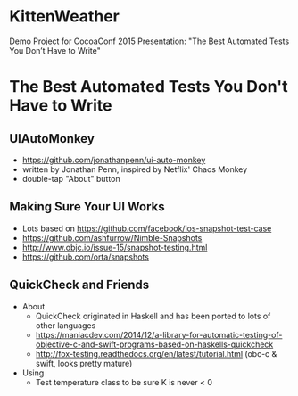 # KittenWeather
Demo Project for CocoaConf 2015 Presentation: "The Best Automated Tests You Don’t Have to Write"

# The Best Automated Tests You Don't Have to Write


## UIAutoMonkey
- https://github.com/jonathanpenn/ui-auto-monkey
- written by Jonathan Penn, inspired by Netflix' Chaos Monkey
- double-tap "About" button 

## Making Sure Your UI Works
* Lots based on https://github.com/facebook/ios-snapshot-test-case
* https://github.com/ashfurrow/Nimble-Snapshots
* http://www.objc.io/issue-15/snapshot-testing.html
* https://github.com/orta/snapshots


## QuickCheck and Friends
- About
	* QuickCheck originated in Haskell and has been ported to lots of other languages
	* https://maniacdev.com/2014/12/a-library-for-automatic-testing-of-objective-c-and-swift-programs-based-on-haskells-quickcheck
	* http://fox-testing.readthedocs.org/en/latest/tutorial.html (obc-c & swift, looks pretty mature)
- Using
	* Test temperature class to be sure K is never < 0
	
